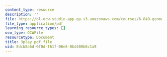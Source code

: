 ```yaml
---
content_type: resource
description: ''
file: https://ol-ocw-studio-app-qa.s3.amazonaws.com/courses/6-849-geometric-folding-algorithms-linkages-origami-polyhedra-fall-2012/8dcb8a6d0f0df61f06e60bd400b6c1a9_8RI9OSOftUE.pdf
file_type: application/pdf
learning_resource_types: []
ocw_type: OCWFile
resourcetype: Document
title: 3play pdf file
uid: 8dcb8a6d-0f0d-f61f-06e6-0bd400b6c1a9
---
```


